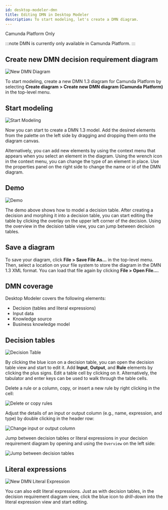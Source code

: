 ```yaml
---
id: desktop-modeler-dmn
title: Editing DMN in Desktop Modeler
description: To start modeling, let's create a DMN diagram.
---
```


<span class="badge badge--CCSM">Camunda Platform Only</span>

:::note
DMN is currently only available in Camunda Platform.
:::

## Create new DMN decision requirement diagram

![New DMN Diagram](./img/create-dmn.png)

To start modeling, create a new DMN 1.3 diagram for Camunda Platform by selecting **Create diagram > Create new DMN diagram (Camunda Platform)** in the top-level menu.

## Start modeling

![Start Modeling](./img/main.png)

Now you can start to create a DMN 1.3 model. Add the desired elements from the palette on the left side by dragging and dropping them onto the diagram canvas.

Alternatively, you can add new elements by using the context menu that appears when you select an element in the diagram. Using the wrench icon in the context menu, you can change the type of an element in place. Use the properties panel on the right side to change the name or id of the DMN diagram.

## Demo

![Demo](./img/demo.gif)

The demo above shows how to model a decision table. After creating a decision and morphing it into a decision table, you can start editing the table by clicking the overlay on the upper left corner of the decision. Using the overview in the decision table view, you can jump between decision tables.

## Save a diagram

To save your diagram, click **File > Save File As...** in the top-level menu. Then, select a location on your file system to store the diagram in the DMN 1.3 XML format. You can load that file again by clicking **File > Open File...**.

## DMN coverage

Desktop Modeler covers the following elements:

- Decision (tables and literal expressions)
- Input data
- Knowledge source
- Business knowledge model

## Decision tables

![Decision Table](./img/decision-table.png)

By clicking the blue icon on a decision table, you can open the decision table view and start to edit it. Add **Input**, **Output**, and **Rule** elements by clicking the plus signs. Edit a table cell by clicking on it. Alternatively, the tabulator and enter keys can be used to walk through the table cells.

Delete a rule or a column, copy, or insert a new rule by right clicking in the cell:

![Delete or copy rules](./img/dmn-modeler-right-click.png)

Adjust the details of an input or output column (e.g., name, expression, and type) by double clicking in the header row:

![Change input or output column](./img/dmn-modeler-double-click.png)

Jump between decision tables or literal expressions in your decision requirement diagram by opening and using the `Overview` on the left side:

![Jump between decision tables](./img/dmn-modeler-toggle-overview.png)

## Literal expressions

![New DMN Literal Expression](./img/literal-expression.png)

You can also edit literal expressions. Just as with decision tables, in the decision requirement diagram view, click the blue icon to *drill-down* into the literal expression view and start editing.
